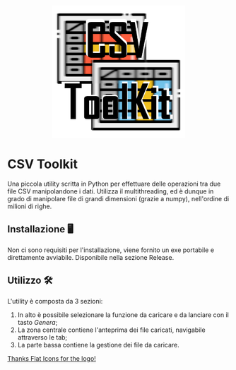 <!-- 
Cheat sheet: https://github.com/adam-p/markdown-here/wiki/Markdown-Cheatsheet#images

Emojii: https://github.com/ikatyang/emoji-cheat-sheet/blob/master/README.md#computer
-->

<p align="center">
  <img width="300" height="300" src="icons\logo.png">
</p>

# CSV Toolkit

Una piccola utility scritta in Python per effettuare delle operazioni tra due file CSV manipolandone i dati. Utilizza il multithreading, ed è dunque in grado di manipolare file di grandi dimensioni (grazie a numpy), nell'ordine di milioni di righe.

## Installazione :desktop_computer:

Non ci sono requisiti per l'installazione, viene fornito un exe portabile e direttamente avviabile. Disponibile nella sezione Release.

## Utilizzo :hammer_and_wrench:

L'utility è composta da 3 sezioni:
  1. In alto è possibile selezionare la funzione da caricare e da lanciare con il tasto *Genera*;
  2. La zona centrale contiene l'anteprima dei file caricati, navigabile attraverso le tab;
  3. La parte bassa contiene la gestione dei file da caricare.

<a href="https://www.flaticon.com/free-icons/data-table" title="data table icons">Thanks Flat Icons for the logo!</a>